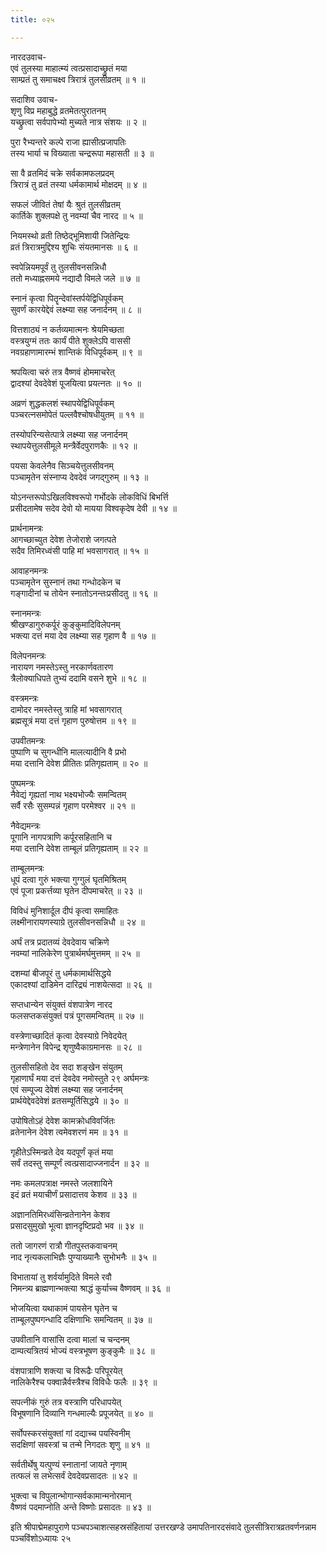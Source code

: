 ```yaml
---
title: ०२५

---
```

नारदउवाच-  
एवं तुलस्या माहात्म्यं त्वत्प्रसादाच्छ्रुतं मया  
साम्प्रतं तु समाचक्ष्व त्रिरात्रं तुलसीव्रतम् ॥ १ ॥


सदाशिव उवाच-  
शृणु विप्र महाबुद्धे व्रतमेतत्पुरातनम्  
यच्छ्रुत्वा सर्वपापेभ्यो मुच्यते नात्र संशयः ॥ २ ॥


पुरा रैभ्यन्तरे कल्पे राजा ह्यासीत्प्रजापतिः  
तस्य भार्या च विख्याता चन्द्ररूपा महासती ॥ ३ ॥


सा वै व्रतमिदं चक्रे सर्वकामफलप्रदम्  
त्रिरात्रं तु व्रतं तस्या धर्मकामार्थ मोक्षदम् ॥ ४ ॥


सफलं जीवितं तेषां यैः श्रुतं तुलसीव्रतम्  
कार्तिके शुक्लपक्षे तु नवम्यां चैव नारद ॥ ५ ॥


नियमस्थो व्रती तिष्ठेद्भूमिशायी जितेन्द्रियः  
व्रतं त्रिरात्रमुद्दिश्य शुचिः संयतमानसः ॥ ६ ॥


स्वपेन्नियमपूर्वं तु तुलसीवनसन्निधौ  
ततो मध्याह्नसमये नद्यादौ विमले जले ॥ ७ ॥


स्नानं कृत्वा पितॄन्देवांस्तर्पयेद्विधिपूर्वकम्  
सुवर्णं कारयेद्देवं लक्ष्म्या सह जनार्दनम् ॥ ८ ॥


वित्तशाठ्यं न कर्तव्यमात्मनः श्रेयमिच्छता  
वस्त्रयुग्मं ततः कार्यं पीते शुक्लेऽपि वाससी  
नवग्रहाणामारम्भं शान्तिकं विधिपूर्वकम् ॥ ९ ॥


श्रपयित्वा चरुं तत्र वैष्णवं होममाचरेत्  
द्वादश्यां देवदेवेशं पूजयित्वा प्रयत्नतः ॥ १० ॥


अव्रणं शुद्धकलशं स्थापयेद्विधिपूर्वकम्  
पञ्चरत्नसमोपेतं पल्लवैश्चोषधीयुतम् ॥ ११ ॥


तस्योपरिन्यसेत्पात्रे लक्ष्म्या सह जनार्दनम्  
स्थापयेत्तुलसीमूले मन्त्रैर्वेदपुराणकैः ॥ १२ ॥


पयसा केवलेनैव सिञ्चयेत्तुलसीवनम्  
पञ्चामृतेन संस्नाप्य देवदेवं जगद्गुरुम् ॥ १३ ॥


योऽनन्तरूपोऽखिलविश्वरूपो गर्भोदके लोकविधिं बिभर्त्ति  
प्रसीदतामेष सदेव देवो यो मायया विश्वकृदेष देवी ॥ १४ ॥


प्रार्थनामन्त्रः  
आगच्छाच्युत देवेश तेजोराशे जगत्पते  
सदैव तिमिरध्वंसी पाहि मां भवसागरात् ॥ १५ ॥


आवाहनमन्त्रः  
पञ्चामृतेन सुस्नानं तथा गन्धोदकेन च  
गङ्गादीनां च तोयेन स्नातोऽनन्तःप्रसीदतु ॥ १६ ॥


स्नानमन्त्रः  
श्रीखण्डागुरुकर्पूरं कुङ्कुमादिविलेपनम्  
भक्त्या दत्तं मया देव लक्ष्म्या सह गृहाण वै ॥ १७ ॥


विलेपनमन्त्रः  
नारायण नमस्तेऽस्तु नरकार्णवतारण  
त्रैलोक्याधिपते तुभ्यं ददामि वसने शुभे ॥ १८ ॥


वस्त्रमन्त्रः  
दामोदर नमस्तेस्तु त्राहि मां भवसागरात्  
ब्रह्मसूत्रं मया दत्तं गृहाण पुरुषोत्तम ॥ १९ ॥


उपवीतमन्त्रः  
पुष्पाणि च सुगन्धीनि मालत्यादीनि वै प्रभो  
मया दत्तानि देवेश प्रीतितः प्रतिगृह्यताम् ॥ २० ॥


पुष्पमन्त्रः  
नैवेद्यं गृह्यतां नाथ भक्ष्यभोज्यैः समन्वितम्  
सर्वै रसैः सुसम्पन्नं गृहाण परमेश्वर ॥ २१ ॥


नैवेद्यमन्त्रः  
पूगानि नागपत्राणि कर्पूरसहितानि च  
मया दत्तानि देवेश ताम्बूलं प्रतिगृह्यताम् ॥ २२ ॥


ताम्बूलमन्त्रः  
धूपं दत्वा गुरुं भक्त्या गुग्गुलं घृतमिश्रितम्  
एवं पूजा प्रकर्त्तव्या घृतेन दीपमाचरेत् ॥ २३ ॥


विविधं मुनिशार्दूल दीपं कृत्वा समाहितः  
लक्ष्मीनारायणस्याग्रे तुलसीवनसन्निधौ ॥ २४ ॥


अर्घं तत्र प्रदातव्यं देवदेवाय चक्रिणे  
नवम्यां नालिकेरेण पुत्रार्थमर्घमुत्तमम् ॥ २५ ॥


दशम्यां बीजपूरं तु धर्मकामार्थसिद्धये  
एकादश्यां दाडिमेन दारिद्र्यं नाशयेत्सदा ॥ २६ ॥


सप्तधान्येन संयुक्तं वंशपात्रेण नारद  
फलसप्तकसंयुक्तं पत्रं पूगसमन्वितम् ॥ २७ ॥


वस्त्रेणाच्छादितं कृत्वा देवस्याग्रे निवेदयेत्  
मन्त्रेणानेन विपेन्द्र शृणुष्वैकाग्रमानसः ॥ २८ ॥


तुलसीसहितो देव सदा शङ्खेन संयुतम्  
गृहाणार्घं मया दत्तं देवदेव नमोस्तुते २९ अर्घमन्त्रः  
एवं सम्पूज्य देवेशं लक्ष्म्या सह जनार्दनम्  
प्रार्थयेद्देवदेवेशं व्रतसम्पूर्तिसिद्धये ॥ ३० ॥


उपोषितोऽहं देवेश कामक्रोधविवर्जितः  
व्रतेनानेन देवेश त्वमेवशरणं मम ॥ ३१ ॥


गृहीतेऽस्मिन्व्रते देव यदपूर्णं कृतं मया  
सर्वं तदस्तु सम्पूर्णं त्वत्प्रसादाज्जनार्दन ॥ ३२ ॥


नमः कमलपत्राक्ष नमस्ते जलशायिने  
इदं व्रतं मयाचीर्णं प्रसादात्तव केशव ॥ ३३ ॥


अज्ञानतिमिरध्वंसिन्व्रतेनानेन केशव  
प्रसादसुमुखो भूत्वा ज्ञानदृष्टिप्रदो भव ॥ ३४ ॥


ततो जागरणं रात्रौ गीतपुस्तकवाचनम्  
नाद नृत्यकलाभिज्ञैः पुण्याख्यानैः सुभोभनैः ॥ ३५ ॥


विभातायां तु शर्वर्यामुदिते विमले रवौ  
निमन्त्र्य ब्राह्मणान्भक्त्या श्राद्धं कुर्याच्च वैष्णवम् ॥ ३६ ॥


भोजयित्वा यथाकामं पायसेन घृतेन च  
ताम्बूलपुष्पगन्धादि दक्षिणाभिः समन्वितम् ॥ ३७ ॥


उपवीतानि वासांसि दत्वा मालां च चन्दनम्  
दाम्पत्यत्रितयं भोज्यं वस्त्रभूषण कुङ्कुमैः ॥ ३८ ॥


वंशपात्राणि शक्त्या च विरूढैः परिपूरयेत्  
नालिकेरैश्च पक्वान्नैर्वस्त्रैश्च विविधैः फलैः ॥ ३९ ॥


सपत्नीकं गुरुं तत्र वस्त्राणि परिधापयेत्  
विभूषणानि दिव्यानि गन्धमाल्यैः प्रपूजयेत् ॥ ४० ॥


सर्वोपस्करसंयुक्तां गां दद्याच्च पयस्विनीम्  
सदक्षिणां सवस्त्रां च तन्मे निगदतः शृणु ॥ ४१ ॥


सर्वतीर्थेषु यत्पुण्यं स्नातानां जायते नृणाम्  
तत्फलं स लभेत्सर्वं देवदेवप्रसादतः ॥ ४२ ॥


भुक्त्वा च विपुलान्भोगान्सर्वकामान्मनोरमान्  
वैष्णवं पदमाप्नोति अन्ते विष्णोः प्रसादतः ॥ ४३ ॥


इति श्रीपाद्मेमहापुराणे पञ्चपञ्चाशत्सहस्रसंहितायां उत्तरखण्डे उमापतिनारदसंवादे तुलसीत्रिरात्रव्रतवर्णनन्नाम पञ्चविंशोऽध्यायः २५